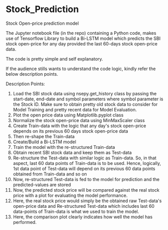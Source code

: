 # Stock_Prediction
Stock Open-price prediction model

The Jupyter notebook file (in the repo) containing a Python code, makes use of Tensorflow Library to build a Bi-LSTM model which predicts the SBI stock open-price for any day provided the last 60-days stock open-price data. 

The code is pretty simple and self explanatory.

If the audience stills wants to understand the code logic, kindly refer the below description points.

Description Points:
1) Load the SBI stock data using nsepy.get_history class by passing the start-date, end-date and symbol parameters where symbol parameter is the Stock ID. Make sure to obtain pretty old stock data to consider for Model Training and pretty recent data for Model Evaluation.
2) Plot the open price data using Matplotlib.pyplot class 
3) Normalize the stock open-price data using MinMaxScaler class
4) Create Train-data with the logic that any day's stock open-price depends on its previous 60 days stock open-price data
5) Then re-shape the Train-data
6) Create/Build a Bi-LSTM model
7) Train the model with the re-structured Train-data
8) Obtain recent SBI stock data and keep them as Test-data
9) Re-structure the Test-data with similar logic as Train-data. So, in that aspect, last 60 data points of Train-data is to be used. Hence, logically, 1st data point of Test-data will depend on its previous 60 data points obtained from Train-data and so on
10) Now, re-structured Test-data is fed to the model for prediction and the predicted-values are stored
11) Now, the predicted stock price will be compared against the real stock price with a plot for evaluating the model performance.
12) Here, the real stock price would simply be the obtained raw Test-data's open-price data and Re-structured Test-data which includes last 60 data-points of Train-data is what we used to train the model.
13) Here, the comparison plot clearly indicates how well the model has performed.
